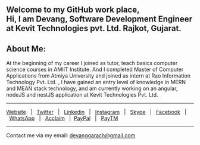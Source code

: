 Welcome to my GitHub work place,<br/>
Hi, I am Devang, Software Development Engineer at Kevit Technologies pvt. Ltd. Rajkot, Gujarat.
---
About Me:
---
At the beginning of my career I joined as tutor, teach basics computer science courses in AMIIT Institute. And I completed Master of Computer Applications from Atmiya University and joined as intern at Rao Information Technology Pvt. Ltd. , I have gained an entry level of knowledge in MERN and MEAN stack technology, and am currently working on an angular, nodeJS and nestJS application at Kevit Technologies Pvt. Ltd.
___
[Website](https://devu.me)&nbsp;&nbsp; | &nbsp;&nbsp;[Twitter](https://twitter.com/devanggarach)&nbsp;&nbsp; | &nbsp;&nbsp;[Linkedin](https://in.linkedin.com/in/devanggarach)&nbsp;&nbsp; | &nbsp;&nbsp;[Instagram](https://www.instagram.com/devanggarach)&nbsp;&nbsp; | &nbsp;&nbsp;[Skype](https://join.skype.com/invite/esyxX9kxiPVM)&nbsp;&nbsp; | &nbsp;&nbsp;[Facebook](https://www.facebook.com/devanggarach)&nbsp;&nbsp; | &nbsp;&nbsp;[WhatsApp](https://api.whatsapp.com/send?phone=+918460352525)&nbsp;&nbsp; | &nbsp;&nbsp;[Acclaim](https://www.youracclaim.com/users/devanggarach/badges)&nbsp;&nbsp; |&nbsp;&nbsp;[PayPal](https://www.paypal.me/devanggarach)&nbsp;&nbsp; | &nbsp;&nbsp;[PayTM](https://paytm.business/link/94165/LL_46536581)
___
Contact me via my email: <devanggarach@gmail.com>
